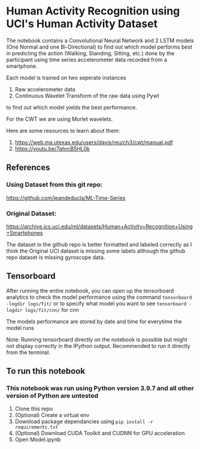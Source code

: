 # Human Activity Recognition using UCI's Human Activity Dataset

The notebook contains a Convolutional Neural Network and 2 LSTM models (One Normal and one Bi-Directional) to find out which model performs best in predicting the action (Walking, Standing, Sitting, etc.) done by the participant using time series accelerometer data recorded from a smartphone.

Each model is trained on two seperate instances 
1. Raw accelerometer data
2. Continuous Wavelet Transform of the raw data using Pywt 

to find out which model yields the best performance.

For the CWT we are using Morlet wavelets.

Here are some resources to learn about them:
1. https://web.ma.utexas.edu/users/davis/reu/ch3/cwt/manual.pdf
2. https://youtu.be/7ahrcB5HL0k

## References
### Using Dataset from this git repo:
https://github.com/jeandeducla/ML-Time-Series


### Original Dataset:
https://archive.ics.uci.edu/ml/datasets/Human+Activity+Recognition+Using+Smartphones

The dataset in the github repo is better formatted and labeled correctly as I think the Original UCI dataset is missing some labels although the github repo dataset is missing gyroscope data.

## Tensorboard

After running the entire notebook, you can open up the tensorboard analytics to check the model performance using the command ```tensorboard -logdir logs/fit/``` or to specify what model you want to see ```tensorboard -logdir logs/fit/cnn/``` for cnn 

The models performance are stored by date and time for everytime the model runs

Note: Running tensorboard directly on the notebook is possible but might not display correctly in the IPython output. Recommended to run it directly from the terminal.

## To run this notebook
### This notebook was run using Python version 3.9.7 and all other version of Python are untested
1. Clone this repo
2. (Optional) Create a virtual env
3. Download package dependancies using ```pip install -r requirements.txt```
4. (Optional) Download CUDA Toolkit and CUDNN for GPU acceleration
5. Open Model.ipynb